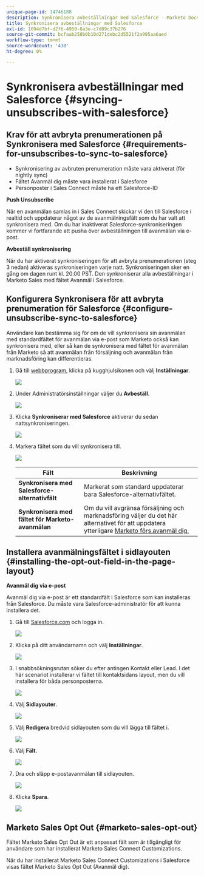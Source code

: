 ```yaml
---
unique-page-id: 14746188
description: Synkronisera avbeställningar med Salesforce - Marketo Docs - produktdokumentation
title: Synkronisera avbeställningar med Salesforce
exl-id: 1694d7bf-d2f6-4950-8a3e-c7d89c37b276
source-git-commit: bcfaab258b0b10d271debc2d5521f2a995aa6aed
workflow-type: tm+mt
source-wordcount: '438'
ht-degree: 0%

---
```


# Synkronisera avbeställningar med Salesforce {#syncing-unsubscribes-with-salesforce}

## Krav för att avbryta prenumerationen på Synkronisera med Salesforce {#requirements-for-unsubscribes-to-sync-to-salesforce}

* Synkronisering av avbruten prenumeration måste vara aktiverat (för nightly sync)
* Fältet Avanmäl dig måste vara installerat i Salesforce
* Personposter i Sales Connect måste ha ett Salesforce-ID

**Push Unsubscribe**

När en avanmälan samlas in i Sales Connect skickar vi den till Salesforce i realtid och uppdaterar något av de avanmälningsfält som du har valt att synkronisera med. Om du har inaktiverat Salesforce-synkroniseringen kommer vi fortfarande att pusha över avbeställningen till avanmälan via e-post.

**Avbeställ synkronisering**

När du har aktiverat synkroniseringen för att avbryta prenumerationen (steg 3 nedan) aktiveras synkroniseringen varje natt. Synkroniseringen sker en gång om dagen runt kl. 20.00 PST. Den synkroniserar alla avbeställningar i Marketo Sales med fältet Avanmäl i Salesforce.

## Konfigurera Synkronisera för att avbryta prenumeration för Salesforce {#configure-unsubscribe-sync-to-salesforce}

Användare kan bestämma sig för om de vill synkronisera sin avanmälan med standardfältet för avanmälan via e-post som Marketo också kan synkronisera med, eller så kan de synkronisera med fältet för avanmälan från Marketo så att avanmälan från försäljning och avanmälan från marknadsföring kan differentieras.

1. Gå till [webbprogram](https://toutapp.com/login), klicka på kugghjulsikonen och välj **Inställningar**.

   ![](assets/one-1.png)

1. Under Administratörsinställningar väljer du **Avbeställ**.

   ![](assets/two-2.png)

1. Klicka **Synkroniserar med Salesforce** aktiverar du sedan nattsynkroniseringen.

   ![](assets/three-2.png)

1. Markera fältet som du vill synkronisera till.

   ![](assets/4.png)

   | Fält | Beskrivning |
   |---|---|
   | **Synkronisera med Salesforce-alternativfält** | Markerat som standard uppdaterar bara Salesforce-alternativfältet. |
   | **Synkronisera med fältet för Marketo-avanmälan** | Om du vill avgränsa försäljning och marknadsföring väljer du det här alternativet för att uppdatera ytterligare [Marketo förs.avanmäl dig.](#msoo) |

## Installera avanmälningsfältet i sidlayouten {#installing-the-opt-out-field-in-the-page-layout}

**Avanmäl dig via e-post**

Avanmäl dig via e-post är ett standardfält i Salesforce som kan installeras från Salesforce. Du måste vara Salesforce-administratör för att kunna installera det.

1. Gå till [Salesforce.com](https://salesforce.com) och logga in.

   ![](assets/five-1.png)

1. Klicka på ditt användarnamn och välj **Inställningar**.

   ![](assets/six-1.png)

1. I snabbsökningsrutan söker du efter antingen Kontakt eller Lead. I det här scenariot installerar vi fältet till kontaktsidans layout, men du vill installera för båda personposterna.

   ![](assets/seven-1.png)

1. Välj **Sidlayouter**.

   ![](assets/eight-1.png)

1. Välj **Redigera** bredvid sidlayouten som du vill lägga till fältet i.

   ![](assets/nine.png)

1. Välj **Fält**.

   ![](assets/ten.png)

1. Dra och släpp e-postavanmälan till sidlayouten.

   ![](assets/11.png)

1. Klicka **Spara**.

   ![](assets/twelve.png)

## Marketo Sales Opt Out {#marketo-sales-opt-out}

Fältet Marketo Sales Opt Out är ett anpassat fält som är tillgängligt för användare som har installerat Marketo Sales Connect Customizations.

När du har installerat Marketo Sales Connect Customizations i Salesforce visas fältet Marketo Sales Opt Out (Avanmäl dig).
